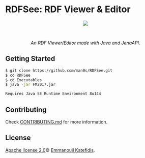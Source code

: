 # RDFSee: RDF Viewer & Editor
<p align="center">
   <img src="https://i.imgur.com/JTM04PA.png">
</p>
<br>
<i>
<p align="center">
  An RDF Viewer/Editor made with Java and JenaAPI.
</p>
</i>

## Getting Started

```bash
$ git clone https://github.com/man0s/RDFSee.git
$ cd RDFSee
$ cd Executables
$ java -jar FM2017.jar

Requires Java SE Runtime Environment 8u144
```

## Contributing

Check [CONTRIBUTING.md](CONTRIBUTING.md) for more information.

## License

[Apache license 2.0](LICENSE)© <a href="https://github.com/man0s">Emmanouil Katefidis</a>.
